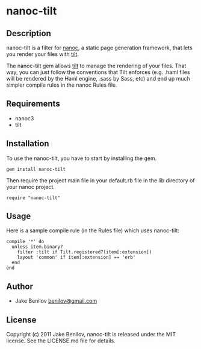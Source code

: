 # nanoc-tilt

## Description

nanoc-tilt is a filter for [nanoc](https://github.com/ddfreyne/nanoc), a static page generation framework, that lets you render your files with [tilt](https://github.com/rtomayko/tilt).

The nanoc-tilt gem allows [tilt](https://github.com/rtomayko/tilt) to manage the rendering of your files. That way, you can just follow the conventions that Tilt enforces (e.g. .haml files will be rendered by the Haml engine, .sass by Sass, etc) and end up much simpler compile rules in the nanoc Rules file.

## Requirements

* nanoc3
* tilt

## Installation

To use the nanoc-tilt, you have to start by installing the gem.

    gem install nanoc-tilt

Then require the project main file in your default.rb file in the lib directory of your nanoc project.

    require "nanoc-tilt"

## Usage

Here is a sample compile rule (in the Rules file) which uses nanoc-tilt:

    compile '*' do
      unless item.binary?
        filter :tilt if Tilt.registered?(item[:extension])
        layout 'common' if item[:extension] == 'erb'
      end
    end

## Author

* Jake Benilov <benilov@gmail.com>

## License

Copyright (c) 2011 Jake Benilov, nanoc-tilt is released under the MIT license.
See the LICENSE.md file for details.